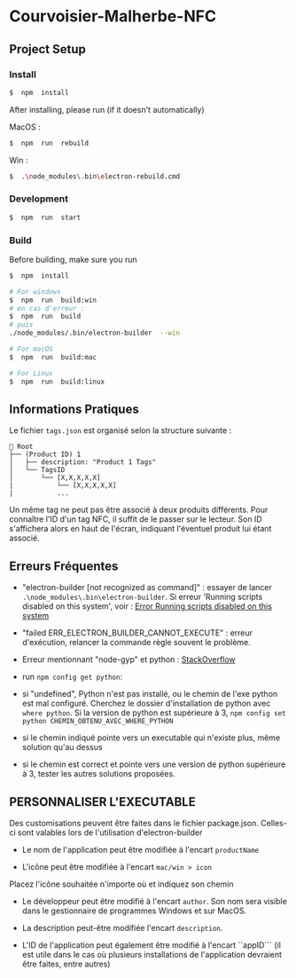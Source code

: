 # Courvoisier-Malherbe-NFC

## Project Setup

### Install

```bash
$  npm  install
```

After installing, please run (if it doesn't automatically)

MacOS :

```bash
$  npm  run  rebuild
```

Win :

```bash
$  .\node_modules\.bin\electron-rebuild.cmd
```

### Development

```bash
$  npm  run  start
```

### Build

Before building, make sure you run

```bash
$  npm  install
```

```bash
# For windows
$  npm  run  build:win
# en cas d'erreur :
$  npm  run  build
# puis
./node_modules/.bin/electron-builder  --win

# For macOS
$  npm  run  build:mac

# For Linux
$  npm  run  build:linux
```

## Informations Pratiques

Le fichier `tags.json` est organisé selon la structure suivante :
```plaintext
📂 Root
├── (Product ID) 1
│   ├── description: "Product 1 Tags"
│   └── TagsID
│       └── [X,X,X,X,X]
|		    └── [X,X,X,X,X]
|		    ...
```
Un même tag ne peut pas être associé à deux produits différents.
Pour connaître l'ID d'un tag NFC, il suffit de le passer sur le lecteur. Son ID s'affichera alors en haut de l'écran, indiquant l'éventuel produit lui étant associé.

## Erreurs Fréquentes

- "electron-builder [not recognized as command]" : essayer de lancer `.\node_modules\.bin\electron-builder`. Si erreur 'Running scripts disabled on this system', voir : [Error Running scripts disabled on this system](https://lazyadmin.nl/powershell/running-scripts-is-disabled-on-this-system/)

- "failed ERR_ELECTRON_BUILDER_CANNOT_EXECUTE" : erreur d'exécution, relancer la commande règle souvent le problème.

- Erreur mentionnant "node-gyp" et python : [StackOverflow](https://stackoverflow.com/a/70799513/20257981)

- run `npm config get python`:

- si "undefined", Python n'est pas installé, ou le chemin de l'exe python est mal configuré. Cherchez le dossier d'installation de python avec `where python`. Si la version de python est supérieure à 3, `npm config set python CHEMIN_OBTENU_AVEC_WHERE_PYTHON`

- si le chemin indiqué pointe vers un executable qui n'existe plus, même solution qu'au dessus

- si le chemin est correct et pointe vers une version de python supérieure à 3, tester les autres solutions proposées.

## PERSONNALISER L'EXECUTABLE

Des customisations peuvent être faites dans le fichier package.json. Celles-ci sont valables lors de l'utilisation d'electron-builder

- Le nom de l'application peut être modifiée à l'encart `productName`

- L'icône peut être modifiée à l'encart `mac/win > icon`

Placez l'icône souhaitée n'importe où et indiquez son chemin

- Le développeur peut être modifié à l'encart `author`. Son nom sera visible dans le gestionnaire de programmes Windows et sur MacOS.

- La description peut-être modifiée l'encart `description`.

- L'ID de l'application peut également être modifié à l'encart ``appID``` (il est utile dans le cas où plusieurs installations de l'application devraient être faites, entre autres)
